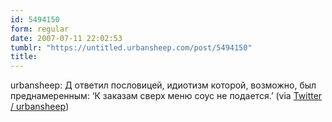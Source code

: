 ```yaml
---
id: 5494150
form: regular
date: 2007-07-11 22:02:53
tumblr: "https://untitled.urbansheep.com/post/5494150"
title:
---
```


<p>urbansheep: Д ответил пословицей, идиотизм которой, возможно, был преднамеренным: &lsquo;К заказам сверх меню соус не подается.&rsquo; (via <a href="http://twitter.com/urbansheep/statuses/145148672">Twitter / urbansheep</a>)</p>

